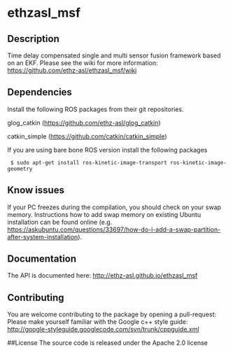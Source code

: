 ethzasl_msf
=====================

## Description
Time delay compensated single and multi sensor fusion framework based on an EKF.
Please see the wiki for more information: https://github.com/ethz-asl/ethzasl_msf/wiki

## Dependencies
Install the following ROS packages from their git repositories.

glog_catkin (https://github.com/ethz-asl/glog_catkin)

catkin_simple (https://github.com/catkin/catkin_simple)

If you are using bare bone ROS version install the following packages
```
 $ sudo apt-get install ros-kinetic-image-transport ros-kinetic-image-geometry
```
## Know issues
If your PC freezes during the compilation, you should check on your swap memory. Instructions how to add swap memory on existing Ubuntu installation can be found online (e.g. https://askubuntu.com/questions/33697/how-do-i-add-a-swap-partition-after-system-installation).

## Documentation
The API is documented here: http://ethz-asl.github.io/ethzasl_msf

## Contributing
You are welcome contributing to the package by opening a pull-request:
Please make yourself familiar with the Google c++ style guide: 
http://google-styleguide.googlecode.com/svn/trunk/cppguide.xml


##License
The source code is released under the Apache 2.0 license
